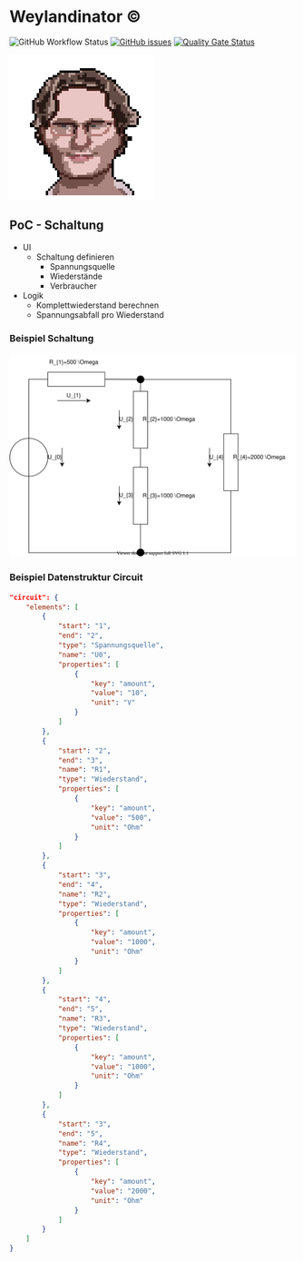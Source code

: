 # Weylandinator ©

![GitHub Workflow Status](https://img.shields.io/github/workflow/status/MrF3lix/weylandinator/CI?label=CI&logo=GitHUb)
[![GitHub issues](https://img.shields.io/github/issues/MrF3lix/weylandinator)](https://github.com/MrF3lix/weylandinator/issues)
[![Quality Gate Status](https://sonarcloud.io/api/project_badges/measure?project=MrF3lix_weylandinator&metric=alert_status)](https://sonarcloud.io/dashboard?id=MrF3lix_weylandinator)




![Weylandinator](./img/weylandinator-logo.png)

## PoC - Schaltung

- UI
  - Schaltung definieren
    - Spannungsquelle
    - Wiederstände
    - Verbraucher
- Logik
  - Komplettwiederstand berechnen
  - Spannungsabfall pro Wiederstand

### Beispiel Schaltung

![Beispiel](./docs/beispiel.dio.svg)

### Beispiel Datenstruktur Circuit

```JSON
"circuit": {
    "elements": [
        {
            "start": "1",
            "end": "2",
            "type": "Spannungsquelle",
            "name": "U0",
            "properties": [
                {
                    "key": "amount",
                    "value": "10",
                    "unit": "V"
                }
            ]
        },
        {
            "start": "2",
            "end": "3",
            "name": "R1",
            "type": "Wiederstand",
            "properties": [
                {
                    "key": "amount",
                    "value": "500",
                    "unit": "Ohm"
                }
            ]
        },
        {
            "start": "3",
            "end": "4",
            "name": "R2",
            "type": "Wiederstand",
            "properties": [
                {
                    "key": "amount",
                    "value": "1000",
                    "unit": "Ohm"
                }
            ]
        },
        {
            "start": "4",
            "end": "5",
            "name": "R3",
            "type": "Wiederstand",
            "properties": [
                {
                    "key": "amount",
                    "value": "1000",
                    "unit": "Ohm"
                }
            ]
        },
        {
            "start": "3",
            "end": "5",
            "name": "R4",
            "type": "Wiederstand",
            "properties": [
                {
                    "key": "amount",
                    "value": "2000",
                    "unit": "Ohm"
                }
            ]
        }
    ]
}
```
